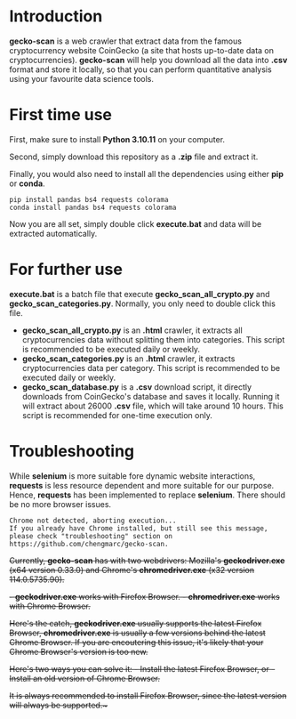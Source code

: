 

# Introduction
**gecko-scan** is a web crawler that extract data from the famous cryptocurrency website CoinGecko (a site that hosts up-to-date data on cryptocurrencies). **gecko-scan** will help you download all the data into **.csv** format and store it locally, so that you can perform quantitative analysis using your favourite data science tools.

# First time use
First, make sure to install **Python 3.10.11** on your computer.

Second, simply download this repository as a **.zip** file and extract it. 

Finally, you would also need to install all the dependencies using either **pip** or **conda**. 
```
pip install pandas bs4 requests colorama
conda install pandas bs4 requests colorama
```

Now you are all set, simply double click **execute.bat** and data will be extracted automatically.

# For further use
**execute.bat** is a batch file that execute **gecko_scan_all_crypto.py** and **gecko_scan_categories.py**. Normally, you only need to double click this file.

- **gecko_scan_all_crypto.py** is an **.html** crawler, it extracts all cryptocurrencies data without splitting them into categories. This script is recommended to be executed daily or weekly.
- **gecko_scan_categories.py** is an **.html** crawler, it extracts cryptocurrencies data per category. This script is recommended to be executed daily or weekly.
- **gecko_scan_database.py** is a **.csv** download script, it directly downloads from CoinGecko's database and saves it locally. Running it will extract about 26000 **.csv** file, which will take around 10 hours. This script is recommended for one-time execution only.
# Troubleshooting
While **selenium** is more suitable fore dynamic website interactions, **requests** is less resource dependent and more suitable for our purpose. Hence, **requests** has been implemented to replace **selenium**. There should be no more browser issues. 


```
Chrome not detected, aborting execution...
If you already have Chrome installed, but still see this message, please check "troubleshooting" section on https://github.com/chengmarc/gecko-scan.
```
<del>Currently, **gecko-scan** has with two webdrivers: Mozilla's **geckodriver.exe** (x64 version 0.33.0) and Chrome's **chromedriver.exe** (x32 version 114.0.5735.90).<del>

<del>- **geckodriver.exe** works with Firefox Browser.<del>
<del>- **chromedriver.exe** works with Chrome Browser.<del>

<del>Here's the catch, **geckodriver.exe** usually supports the latest Firefox Browser, **chromedriver.exe** is usually a few versions behind the latest Chrome Browser. If you are encoutering this issue, it's likely that your Chrome Browser's version is too new. <del>

<del>Here's two ways you can solve it: <del>
<del>- Install the latest Firefox Browser, or<del>
<del>- Install an old version of Chrome Browser.<del>

<del>It is always recommended to install Firefox Browser, since the latest version will always be supported.~<del>
